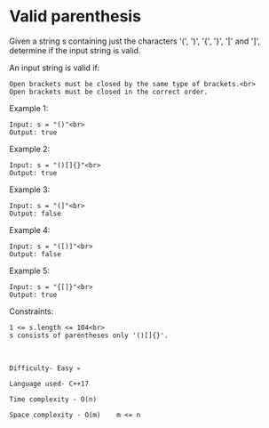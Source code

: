 # Valid parenthesis

Given a string s containing just the characters '(', ')', '{', '}', '[' and ']', determine if the input string is valid.

An input string is valid if:

    Open brackets must be closed by the same type of brackets.<br>
    Open brackets must be closed in the correct order.

Example 1:

    Input: s = "()"<br>
    Output: true

Example 2:

    Input: s = "()[]{}"<br>
    Output: true

Example 3:

    Input: s = "(]"<br>
    Output: false

Example 4:

    Input: s = "([)]"<br>
    Output: false

Example 5:

    Input: s = "{[]}"<br>
    Output: true

 

Constraints:

    1 <= s.length <= 104<br>
    s consists of parentheses only '()[]{}'.

<br>
    
    Difficulty- Easy 💀

    Language used- C++17

    Time complexity - O(n)  

    Space complexity - O(m)    m <= n
